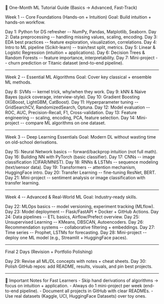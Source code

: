 🚀 One-Month ML Tutorial Guide (Basics → Advanced, Fast-Track)

Week 1 -- Core Foundations (Hands-on + Intuition) 
Goal: Build intuition + hands-on workflow.

Day 1: Python for DS refresher -- NumPy, Pandas, Matplotlib, Seaborn.
Day 2: Data preprocessing -- handling missing values, scaling, encoding.
Day 3: EDA best practices -- feature exploration, visualization, correlations. 
Day 4: Intro to ML pipeline (Scikit-learn) -- train/test split, metrics. 
Day 5: Linear & Logistic Regression (intuition + applications). 
Day 6: Decision Trees & Random Forests -- feature importance, interpretability. 
Day 7: Mini-project -- churn prediction or Titanic dataset (end-to-end pipeline).

------------------------------------------------------------------------

Week 2 -- Essential ML Algorithms 
Goal: Cover key classical + ensemble ML methods.

Day 8: SVMs -- kernel trick, why/when they work. 
Day 9: kNN & Naive Bayes (quick coverage, interview-style). 
Day 10: Gradient Boosting (XGBoost, LightGBM, CatBoost). 
Day 11: Hyperparameter tuning -- GridSearchCV, RandomizedSearch, Optuna. 
Day 12: Model evaluation -- ROC, AUC, Precision-Recall, F1, Cross-validation. 
Day 13: Feature engineering -- scaling, encoding, PCA, feature selection. 
Day 14: Mini-project -- compare ML algorithms on one dataset.

------------------------------------------------------------------------

Week 3 -- Deep Learning Essentials 
Goal: Modern DL without wasting time on old-school derivations.

Day 15: Neural Network basics -- forward/backprop intuition (not full math). 
Day 16: Building NN with PyTorch (basic classifier). 
Day 17: CNNs -- image classification (CIFAR/MNIST). 
Day 18: RNNs & LSTMs -- sequence modeling (text/sensor data). 
Day 19: Transformers -- attention mechanism, HuggingFace intro. 
Day 20: Transfer Learning -- fine-tuning ResNet, BERT. 
Day 21: Mini-project -- sentiment analysis or image classification with transfer learning.

------------------------------------------------------------------------

Week 4 -- Advanced & Real-World ML 
Goal: Industry-ready skills.

Day 22: MLOps basics -- model versioning, experiment tracking (MLflow).
Day 23: Model deployment -- Flask/FastAPI + Docker + GitHub Actions. 
Day 24: Data pipelines -- ETL basics, Airflow/Prefect overview. 
Day 25: Unsupervised Learning -- KMeans, DBSCAN, Autoencoders. 
Day 26: Recommendation systems -- collaborative filtering + embeddings. 
Day 27: Time series -- Prophet, LSTMs for forecasting. 
Day 28: Mini-project -- deploy one ML model (e.g., Streamlit + HuggingFace paces).

------------------------------------------------------------------------

Final 2 Days (Revision + Portfolio Polishing)

Day 29: Revise all ML/DL concepts with notes + cheat sheets. 
Day 30: Polish GitHub repos: add README, results, visuals, and pin best projects.

------------------------------------------------------------------------

📌 Important Notes for Fast Learners - Skip hand derivations of
algorithms → focus on intuition + application. - Always do 1 mini-project per week (end-to-end pipeline). - Document all projects in
GitHub with clear READMEs. - Use real datasets (Kaggle, UCI, HuggingFace
Datasets) over toy ones.
